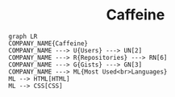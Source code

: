 <h1 align="center">Caffeine</h1>

```mermaid
graph LR
COMPANY_NAME{Caffeine}
COMPANY_NAME ---> U{Users} ---> UN[2]
COMPANY_NAME ---> R{Repositories} ---> RN[6]
COMPANY_NAME ---> G{Gists} ---> GN[3]
COMPANY_NAME ---> ML{Most Used<br>Languages}
ML --> HTML[HTML]
ML --> CSS[CSS]
```
